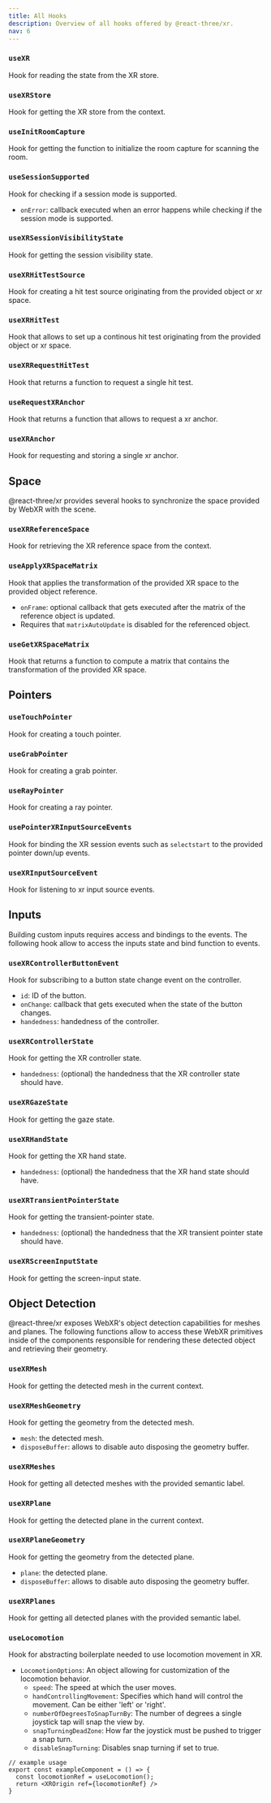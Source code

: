 ```yaml
---
title: All Hooks
description: Overview of all hooks offered by @react-three/xr.
nav: 6
---
```


### `useXR`

Hook for reading the state from the XR store.

### `useXRStore`

Hook for getting the XR store from the context.

### `useInitRoomCapture`

Hook for getting the function to initialize the room capture for scanning the room.

### `useSessionSupported`

Hook for checking if a session mode is supported.

- `onError`: callback executed when an error happens while checking if the session mode is supported.

### `useXRSessionVisibilityState`

Hook for getting the session visibility state.

### `useXRHitTestSource`

Hook for creating a hit test source originating from the provided object or xr space.

### `useXRHitTest`

Hook that allows to set up a continous hit test originating from the provided object or xr space.

### `useXRRequestHitTest`

Hook that returns a function to request a single hit test.


### `useRequestXRAnchor`

Hook that returns a function that allows to request a xr anchor.

### `useXRAnchor`

Hook for requesting and storing a single xr anchor.

## Space

@react-three/xr provides several hooks to synchronize the space provided by WebXR with the scene.

### `useXRReferenceSpace`

Hook for retrieving the XR reference space from the context.

### `useApplyXRSpaceMatrix`

Hook that applies the transformation of the provided XR space to the provided object reference.

- `onFrame`: optional callback that gets executed after the matrix of the reference object is updated.
- Requires that `matrixAutoUpdate` is disabled for the referenced object.

### `useGetXRSpaceMatrix`

Hook that returns a function to compute a matrix that contains the transformation of the provided XR space.

## Pointers

### `useTouchPointer`

Hook for creating a touch pointer.

### `useGrabPointer`

Hook for creating a grab pointer.

### `useRayPointer`

Hook for creating a ray pointer.

### `usePointerXRInputSourceEvents`

Hook for binding the XR session events such as `selectstart` to the provided pointer down/up events.

### `useXRInputSourceEvent`

Hook for listening to xr input source events.

## Inputs

Building custom inputs requires access and bindings to the events. The following hook allow to access the inputs state and bind function to events.

### `useXRControllerButtonEvent`

Hook for subscribing to a button state change event on the controller.

- `id`: ID of the button.
- `onChange`: callback that gets executed when the state of the button changes.
- `handedness`: handedness of the controller.

### `useXRControllerState`

Hook for getting the XR controller state.

- `handedness`: (optional) the handedness that the XR controller state should have.

### `useXRGazeState`

Hook for getting the gaze state.

### `useXRHandState`

Hook for getting the XR hand state.

- `handedness`: (optional) the handedness that the XR hand state should have.

### `useXRTransientPointerState`

Hook for getting the transient-pointer state.

- `handedness`: (optional) the handedness that the XR transient pointer state should have.

### `useXRScreenInputState`

Hook for getting the screen-input state.

## Object Detection

@react-three/xr exposes WebXR's object detection capabilities for meshes and planes. The following functions allow to access these WebXR primitives inside of the components responsible for rendering these detected object and retrieving their geometry.

### `useXRMesh`

Hook for getting the detected mesh in the current context.

### `useXRMeshGeometry`

Hook for getting the geometry from the detected mesh.

- `mesh`: the detected mesh.
- `disposeBuffer`: allows to disable auto disposing the geometry buffer.

### `useXRMeshes`

Hook for getting all detected meshes with the provided semantic label.

### `useXRPlane`

Hook for getting the detected plane in the current context.

### `useXRPlaneGeometry`

Hook for getting the geometry from the detected plane.

- `plane`: the detected plane.
- `disposeBuffer`: allows to disable auto disposing the geometry buffer.

### `useXRPlanes`

Hook for getting all detected planes with the provided semantic label.

### `useLocomotion`

Hook for abstracting boilerplate needed to use locomotion movement in XR.

- `LocomotionOptions`: An object allowing for customization of the locomotion behavior.
  - `speed`: The speed at which the user moves.
  - `handControllingMovement`: Specifies which hand will control the movement. Can be either 'left' or 'right'.
  - `numberOfDegreesToSnapTurnBy`: The number of degrees a single joystick tap will snap the view by.
  - `snapTurningDeadZone`: How far the joystick must be pushed to trigger a snap turn.
  - `disableSnapTurning`: Disables snap turning if set to true.

```tsx
// example usage
export const exampleComponent = () => {
  const locomotionRef = useLocomotion();
  return <XROrigin ref={locomotionRef} />
}
```
